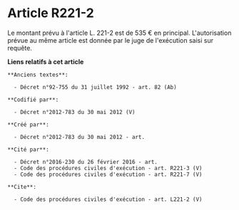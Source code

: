 # Article R221-2

Le montant prévu à l'article L. 221-2 est de 535 € en principal. L'autorisation prévue au même article est donnée par le juge
de l'exécution saisi sur requête.

**Liens relatifs à cet article**

	**Anciens textes**:

	  - Décret n°92-755 du 31 juillet 1992 - art. 82 (Ab)

	**Codifié par**:

	  - Décret n°2012-783 du 30 mai 2012 (V)

	**Créé par**:

	  - Décret n°2012-783 du 30 mai 2012 - art.

	**Cité par**:

	  - Décret n°2016-230 du 26 février 2016 - art.
	  - Code des procédures civiles d'exécution - art. R221-3 (V)
	  - Code des procédures civiles d'exécution - art. R221-7 (V)

	**Cite**:

	  - Code des procédures civiles d'exécution - art. L221-2 (V)

